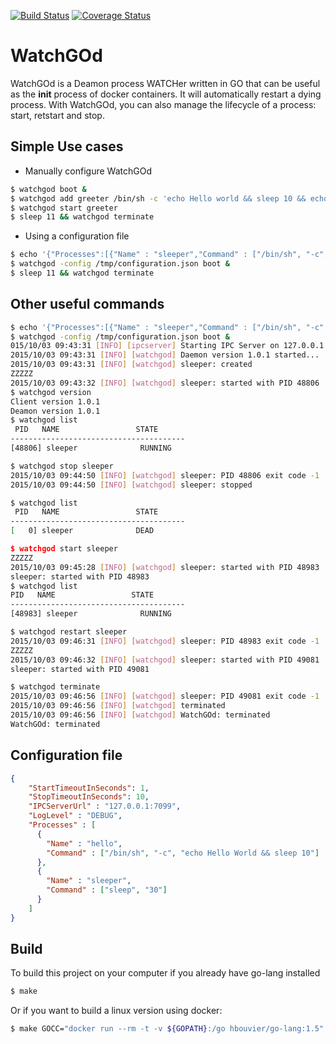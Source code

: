 [![Build Status](https://travis-ci.org/hbouvier/watchgod.png)](https://travis-ci.org/hbouvier/watchgod)
[![Coverage Status](https://coveralls.io/repos/hbouvier/watchgod/badge.svg?branch=master)](https://coveralls.io/r/hbouvier/watchgod?branch=master)

# WatchGOd

WatchGOd is a Deamon process WATCHer written in GO that can be useful as the **init** process of docker containers. It will automatically restart a dying process. With WatchGOd, you can also manage the lifecycle of a process: start, retstart and stop.

## Simple Use cases

- Manually configure WatchGOd

```bash
$ watchgod boot &
$ watchgod add greeter /bin/sh -c 'echo Hello world && sleep 10 && echo Good bye'
$ watchgod start greeter
$ sleep 11 && watchgod terminate
```

- Using a configuration file

```bash
$ echo '{"Processes":[{"Name" : "sleeper","Command" : ["/bin/sh", "-c", "echo ZZZZZ && sleep 10"]}]}' > /tmp/configuration.json
$ watchgod -config /tmp/configuration.json boot &
$ sleep 11 && watchgod terminate
```

## Other useful commands

```bash
$ echo '{"Processes":[{"Name" : "sleeper","Command" : ["/bin/sh", "-c", "echo ZZZZZ && sleep 60"]}]}' > /tmp/configuration.json
$ watchgod -config /tmp/configuration.json boot &
015/10/03 09:43:31 [INFO] [ipcserver] Starting IPC Server on 127.0.0.1:7099
2015/10/03 09:43:31 [INFO] [watchgod] Daemon version 1.0.1 started...
2015/10/03 09:43:31 [INFO] [watchgod] sleeper: created
ZZZZZ
2015/10/03 09:43:32 [INFO] [watchgod] sleeper: started with PID 48806
$ watchgod version
Client version 1.0.1
Deamon version 1.0.1
$ watchgod list
 PID   NAME                 STATE
---------------------------------------
[48806] sleeper              RUNNING

$ watchgod stop sleeper
2015/10/03 09:44:50 [INFO] [watchgod] sleeper: PID 48806 exit code -1
2015/10/03 09:44:50 [INFO] [watchgod] sleeper: stopped

$ watchgod list
 PID   NAME                 STATE
---------------------------------------
[   0] sleeper              DEAD

$ watchgod start sleeper
ZZZZZ
2015/10/03 09:45:28 [INFO] [watchgod] sleeper: started with PID 48983
sleeper: started with PID 48983
$ watchgod list
PID   NAME                 STATE
---------------------------------------
[48983] sleeper              RUNNING

$ watchgod restart sleeper
2015/10/03 09:46:31 [INFO] [watchgod] sleeper: PID 48983 exit code -1
ZZZZZ
2015/10/03 09:46:32 [INFO] [watchgod] sleeper: started with PID 49081
sleeper: started with PID 49081

$ watchgod terminate
2015/10/03 09:46:56 [INFO] [watchgod] sleeper: PID 49081 exit code -1
2015/10/03 09:46:56 [INFO] [watchgod] terminated
2015/10/03 09:46:56 [INFO] [watchgod] WatchGOd: terminated
WatchGOd: terminated
```

## Configuration file
```json
{
    "StartTimeoutInSeconds": 1,
    "StopTimeoutInSeconds": 10,
    "IPCServerUrl" : "127.0.0.1:7099",
    "LogLevel" : "DEBUG",
    "Processes" : [
      {
        "Name" : "hello",
        "Command" : ["/bin/sh", "-c", "echo Hello World && sleep 10"]
      },
      {
        "Name" : "sleeper",
        "Command" : ["sleep", "30"]
      }
    ]
}
```

## Build

To build this project on your computer if you already have go-lang installed

```bash
$ make
```

Or if you want to build a linux version using docker:

```bash
$ make GOCC="docker run --rm -t -v ${GOPATH}:/go hbouvier/go-lang:1.5"
```

